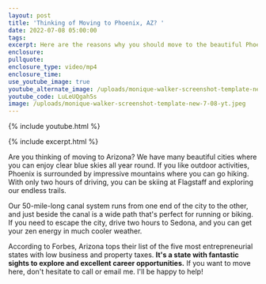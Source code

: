 ```yaml
---
layout: post
title: 'Thinking of Moving to Phoenix, AZ? '
date: 2022-07-08 05:00:00
tags:
excerpt: Here are the reasons why you should move to the beautiful Phoenix, Arizona.
enclosure:
pullquote:
enclosure_type: video/mp4
enclosure_time:
use_youtube_image: true
youtube_alternate_image: /uploads/monique-walker-screenshot-template-new-7-08-yt.jpeg
youtube_code: LuLeUQgah5s
image: /uploads/monique-walker-screenshot-template-new-7-08-yt.jpeg
---
```

{% include youtube.html %}

{% include excerpt.html %}

Are you thinking of moving to Arizona? We have many beautiful cities where you can enjoy clear blue skies all year round. If you like outdoor activities, Phoenix is surrounded by impressive mountains where you can go hiking. With only two hours of driving, you can be skiing at Flagstaff and exploring our endless trails.&nbsp;

Our 50-mile-long canal system runs from one end of the city to the other, and just beside the canal is a wide path that's perfect for running or biking. If you need to escape the city, drive two hours to Sedona, and you can get your zen energy in much cooler weather.

According to Forbes, Arizona tops their list of the five most entrepreneurial states with low business and property taxes. **It's a state with fantastic sights to explore and excellent career opportunities.** If you want to move here, don't hesitate to call or email me. I'll be happy to help\!
